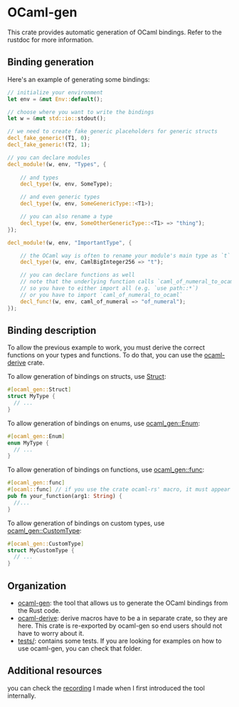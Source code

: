 # OCaml-gen

This crate provides automatic generation of OCaml bindings.
Refer to the rustdoc for more information.

## Binding generation

Here's an example of generating some bindings:

```rust
// initialize your environment
let env = &mut Env::default();

// choose where you want to write the bindings
let w = &mut std::io::stdout();

// we need to create fake generic placeholders for generic structs
decl_fake_generic!(T1, 0);
decl_fake_generic!(T2, 1);

// you can declare modules
decl_module!(w, env, "Types", {
    
    // and types
    decl_type!(w, env, SomeType);

    // and even generic types
    decl_type!(w, env, SomeGenericType::<T1>);

    // you can also rename a type
    decl_type!(w, env, SomeOtherGenericType::<T1> => "thing");
});

decl_module!(w, env, "ImportantType", {

    // the OCaml way is often to rename your module's main type as `t`
    decl_type!(w, env, CamlBigInteger256 => "t");

    // you can declare functions as well
    // note that the underlying function calls `caml_of_numeral_to_ocaml`
    // so you have to either import all (e.g. `use path::*`)
    // or you have to import `caml_of_numeral_to_ocaml`
    decl_func!(w, env, caml_of_numeral => "of_numeral");
});
```

## Binding description

To allow the previous example to work, you must derive the correct functions on your types and functions.
To do that, you can use the [ocaml-derive](./derive) crate.

To allow generation of bindings on structs, use [Struct]():

```rust
#[ocaml_gen::Struct]
struct MyType {
  // ...
}
```

To allow generation of bindings on enums, use [ocaml_gen::Enum]():

```rust
#[ocaml_gen::Enum]
enum MyType {
  // ...
}
```

To allow generation of bindings on functions, use [ocaml_gen::func]():

```rust
#[ocaml_gen::func]
#[ocaml::func] // if you use the crate ocaml-rs' macro, it must appear after
pub fn your_function(arg1: String) {
  //...
}
```

To allow generation of bindings on custom types, use [ocaml_gen::CustomType]():

```rust
#[ocaml_gen::CustomType]
struct MyCustomType {
  // ...
}
```

## Organization

* [ocaml-gen](./ocaml-gen): the tool that allows us to generate the OCaml bindings from the Rust code.
* [ocaml-derive](./ocaml-gen/derive): derive macros have to be a in separate crate, so they are here. This crate is re-exported by ocaml-gen so end users should not have to worry about it.
* [tests/](./tests/): contains some tests. If you are looking for examples on how to use ocaml-gen, you can check that folder.

## Additional resources

you can check the [recording](https://www.youtube.com/watch?v=LuXo2cNkgyA&feature=youtu.be) I made when I first introduced the tool internally.
